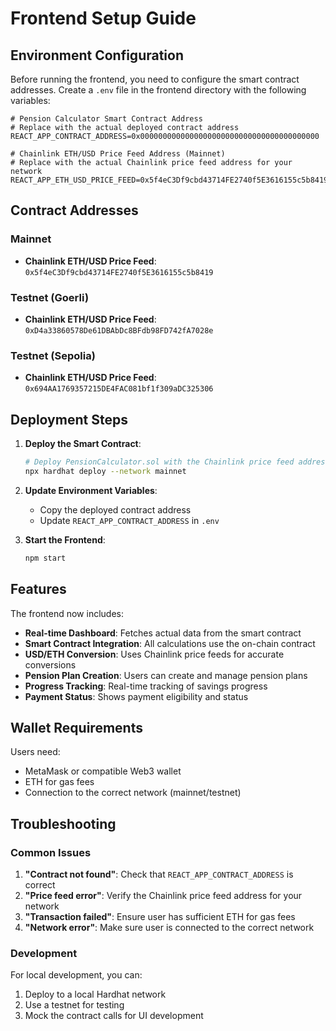 # Frontend Setup Guide

## Environment Configuration

Before running the frontend, you need to configure the smart contract addresses. Create a `.env` file in the frontend directory with the following variables:

```env
# Pension Calculator Smart Contract Address
# Replace with the actual deployed contract address
REACT_APP_CONTRACT_ADDRESS=0x0000000000000000000000000000000000000000

# Chainlink ETH/USD Price Feed Address (Mainnet)
# Replace with the actual Chainlink price feed address for your network
REACT_APP_ETH_USD_PRICE_FEED=0x5f4eC3Df9cbd43714FE2740f5E3616155c5b8419
```

## Contract Addresses

### Mainnet
- **Chainlink ETH/USD Price Feed**: `0x5f4eC3Df9cbd43714FE2740f5E3616155c5b8419`

### Testnet (Goerli)
- **Chainlink ETH/USD Price Feed**: `0xD4a33860578De61DBAbDc8BFdb98FD742fA7028e`

### Testnet (Sepolia)
- **Chainlink ETH/USD Price Feed**: `0x694AA1769357215DE4FAC081bf1f309aDC325306`

## Deployment Steps

1. **Deploy the Smart Contract**:
   ```bash
   # Deploy PensionCalculator.sol with the Chainlink price feed address
   npx hardhat deploy --network mainnet
   ```

2. **Update Environment Variables**:
   - Copy the deployed contract address
   - Update `REACT_APP_CONTRACT_ADDRESS` in `.env`

3. **Start the Frontend**:
   ```bash
   npm start
   ```

## Features

The frontend now includes:

- **Real-time Dashboard**: Fetches actual data from the smart contract
- **Smart Contract Integration**: All calculations use the on-chain contract
- **USD/ETH Conversion**: Uses Chainlink price feeds for accurate conversions
- **Pension Plan Creation**: Users can create and manage pension plans
- **Progress Tracking**: Real-time tracking of savings progress
- **Payment Status**: Shows payment eligibility and status

## Wallet Requirements

Users need:
- MetaMask or compatible Web3 wallet
- ETH for gas fees
- Connection to the correct network (mainnet/testnet)

## Troubleshooting

### Common Issues

1. **"Contract not found"**: Check that `REACT_APP_CONTRACT_ADDRESS` is correct
2. **"Price feed error"**: Verify the Chainlink price feed address for your network
3. **"Transaction failed"**: Ensure user has sufficient ETH for gas fees
4. **"Network error"**: Make sure user is connected to the correct network

### Development

For local development, you can:
1. Deploy to a local Hardhat network
2. Use a testnet for testing
3. Mock the contract calls for UI development 